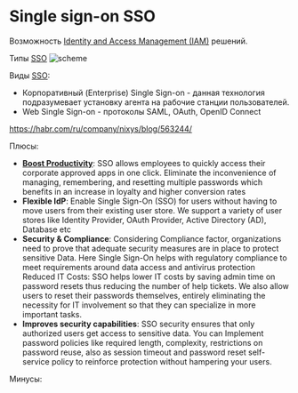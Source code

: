 # Single sign-on SSO

Возможность [Identity and Access Management (IAM)](iam.md) решений.

Типы [SSO](https://habr.com/ru/company/nixys/blog/563244/)
![scheme](https://habrastorage.org/r/w1560/webt/yg/wc/c0/ygwcc0udngt3kwnzjzlp6h4q_is.png)

Виды [SSO](https://www.securitylab.ru/analytics/530059.php):
- Корпоративный (Enterprise) Single Sign-on - данная технология подразумевает установку агента на рабочие станции пользователей.
- Web Single Sign-on - протоколы SAML, OAuth, OpenID Connect


https://habr.com/ru/company/nixys/blog/563244/

Плюсы:

- __[Boost Productivity](https://www.drupal.org/docs/contributed-modules/saml-sp-single-sign-on-sso-saml-service-provider/drupal-sso)__: SSO allows employees to quickly access their corporate approved apps in one click. Eliminate the inconvenience of managing, remembering, and resetting multiple passwords which benefits in an increase in loyalty and higher conversion rates
- __Flexible IdP__: Enable Single Sign-On (SSO) for users without having to move users from their existing user store. We support a variety of user stores like Identity Provider, OAuth Provider, Active Directory (AD), Database etc
- __Security & Compliance__: Considering Compliance factor, organizations need to prove that adequate security measures are in place to protect sensitive Data. Here Single Sign-On helps with regulatory compliance to meet requirements around data access and antivirus protection
Reduced IT Costs: SSO helps lower IT costs by saving admin time on password resets thus reducing the number of help tickets. We also allow users to reset their passwords themselves, entirely eliminating the necessity for IT involvement so that they can specialize in more important tasks.
- __Improves security capabilities__: SSO security ensures that only authorized users get access to sensitive data. You can Implement password policies like required length, complexity, restrictions on password reuse, also as session timeout and password reset self-service policy to reinforce protection without hampering your users.

Минусы: